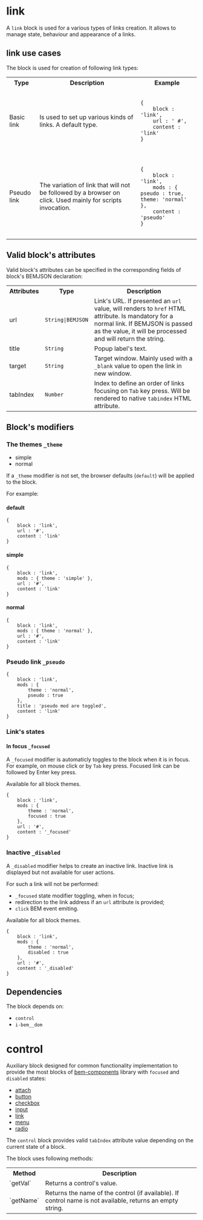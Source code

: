 # link

A `link` block is used for a various types of links creation. It allows to manage state, behaviour and appearance of a links.

## link use cases

The block is used for creation of following link types:

<table>
    <tr>
        <th>Type</th>
        <th>Description</th>
        <th>Example</th>
    </tr>
    <tr>
        <td>Basic link</td>
        <td>Is used to set up various kinds of links. A default type.</td>
        <td>
            <pre><code>
{
    block : 'link',
    url : ' #',
    content : 'link'
}
            </code></pre>
        </td>
    </tr>
    <tr>
        <td>Pseudo link</td>
        <td>The variation of link that will not be followed by a browser on click. Used mainly for scripts invocation.
        </td>
        <td>
            <pre><code>
{
    block : 'link',
    mods : { pseudo : true, theme: 'normal' },
    content : 'pseudo'
}
            </code></pre>
        </td>
    </tr>
</table>


## Valid block's attributes

Valid block's attributes can be specified in the corresponding fields of block's BEMJSON declaration:

<table>
    <tr>
        <th align="center">Attributes</th>
        <th align="center">Type</th>
        <th align="center">Description</th>
    </tr>
    <tr>
        <td>url</td>
        <td><code>String|BEMJSON</code></td>
        <td>Link's URL. If presented an <code>url</code> value, will renders to <code>href</code> HTML attribute. Is mandatory for a normal link. If BEMJSON is passed as the value, it will be processed and will return the string.</td>
    </tr>
    <tr>
        <td>title</td>
        <td><code>String</code></td>
        <td>Popup label's text.</td>
    </tr>  
    <tr>
        <td>target</td>
        <td><code>String</code></td>
        <td>Target window. Mainly used with a <code>_blank</code> value to open the link in new window.</td>
    </tr>
    <tr>
        <td>tabIndex</td>
        <td><code>Number</code></td>
        <td>Index to define an order of links focusing on <code>Tab</code> key press. Will be rendered to native <code>tabindex</code> HTML attribute.</td>
    </tr>
</table>


## Block's modifiers

### The themes `_theme`

 * simple
 * normal

If a `_theme` modifier is not set, the browser defaults (`default`) will be applied to the block.

For example:

#### default
```bemjson
{
    block : 'link',
    url : '#',
    content : 'link'
}
```


#### simple

```bemjson
{
    block : 'link',
    mods : { theme : 'simple' },
    url : '#',
    content : 'link'
}
```


#### normal

```bemjson
{
    block : 'link',
    mods : { theme : 'normal' },
    url : '#',
    content : 'link'
}
```


### Pseudo link `_pseudo`

```bemjson
{
    block : 'link',
    mods : {
        theme : 'normal',
        pseudo : true
    },
    title : 'pseudo mod are toggled',
    content : 'link'
}
```


### Link's states

#### In focus `_focused`

A `_focused` modifier is automaticly toggles to the block when it is in focus. For example, on mouse click or by `Tab` key press. Focused link can be followed by Enter key press.

Available for all block themes.

```
{
    block : 'link',
    mods : {
        theme : 'normal',
        focused : true
    },
    url : '#',
    content : '_focused'
}
```

### Inactive `_disabled`

A `_disabled` modifier helps to create an inactive link. Inactive link is displayed but not available for user actions.  

For such a link will not be performed:

* `_focused` state modifier toggling, when in focus;
* redirection to the link address if an `url` attribute is provided;
* `click` BEM event emiting.

Available for all block themes.

```bemjson
{
    block : 'link',
    mods : {
        theme : 'normal',
        disabled : true
    },
    url : '#',
    content : '_disabled'
}
```

## Dependencies

The block depends on:

* `control`
* `i-bem__dom`

# control

Auxiliary block designed for common functionality implementation to provide the most blocks of [bem-components](https://github.com/bem/bem-components) library with `focused` and `disabled` states:

* [attach](../attach/attach.en.md)
* [button](../button/button.en.md)
* [checkbox](../checkbox/checkbox.en.md)
* [input](../input/input.en.md)
* [link](../link/link.en.md)
* [menu](../menu/menu.en.md)
* [radio](../radio/radio.en.md)

The `control` block provides valid `tabIndex` attribute value depending on the current state of a block.

The block uses following methods:

<table>
    <tr>
        <th>Method</td>
        <th>Description</td>
    </tr>
    <tr>
        <td>`getVal`</td>
        <td>Returns a control's value.</td>
    </tr>
    <tr>
        <td>`getName`</td>
        <td>Returns the name of the control (if available). If control name is not available, returns an empty string.</td>
    </tr>
</table>
